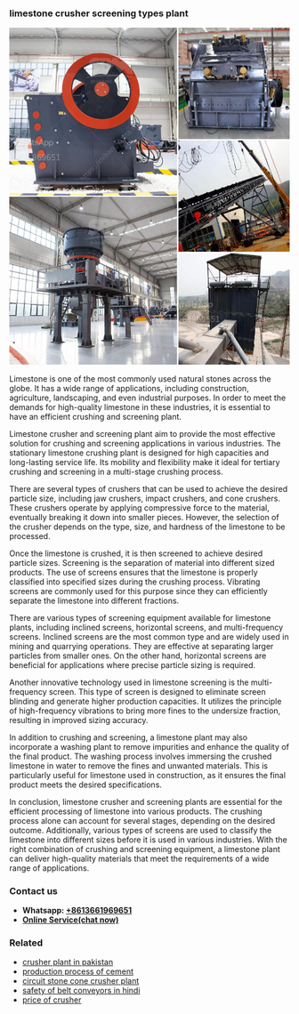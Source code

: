 <h3>limestone crusher screening types plant</h3><img src='1704856726.jpg' alt=''><p>Limestone is one of the most commonly used natural stones across the globe. It has a wide range of applications, including construction, agriculture, landscaping, and even industrial purposes. In order to meet the demands for high-quality limestone in these industries, it is essential to have an efficient crushing and screening plant.</p><p>Limestone crusher and screening plant aim to provide the most effective solution for crushing and screening applications in various industries. The stationary limestone crushing plant is designed for high capacities and long-lasting service life. Its mobility and flexibility make it ideal for tertiary crushing and screening in a multi-stage crushing process.</p><p>There are several types of crushers that can be used to achieve the desired particle size, including jaw crushers, impact crushers, and cone crushers. These crushers operate by applying compressive force to the material, eventually breaking it down into smaller pieces. However, the selection of the crusher depends on the type, size, and hardness of the limestone to be processed.</p><p>Once the limestone is crushed, it is then screened to achieve desired particle sizes. Screening is the separation of material into different sized products. The use of screens ensures that the limestone is properly classified into specified sizes during the crushing process. Vibrating screens are commonly used for this purpose since they can efficiently separate the limestone into different fractions.</p><p>There are various types of screening equipment available for limestone plants, including inclined screens, horizontal screens, and multi-frequency screens. Inclined screens are the most common type and are widely used in mining and quarrying operations. They are effective at separating larger particles from smaller ones. On the other hand, horizontal screens are beneficial for applications where precise particle sizing is required.</p><p>Another innovative technology used in limestone screening is the multi-frequency screen. This type of screen is designed to eliminate screen blinding and generate higher production capacities. It utilizes the principle of high-frequency vibrations to bring more fines to the undersize fraction, resulting in improved sizing accuracy.</p><p>In addition to crushing and screening, a limestone plant may also incorporate a washing plant to remove impurities and enhance the quality of the final product. The washing process involves immersing the crushed limestone in water to remove the fines and unwanted materials. This is particularly useful for limestone used in construction, as it ensures the final product meets the desired specifications.</p><p>In conclusion, limestone crusher and screening plants are essential for the efficient processing of limestone into various products. The crushing process alone can account for several stages, depending on the desired outcome. Additionally, various types of screens are used to classify the limestone into different sizes before it is used in various industries. With the right combination of crushing and screening equipment, a limestone plant can deliver high-quality materials that meet the requirements of a wide range of applications.</p><h3>Contact us</h3><ul><li><strong>Whatsapp:&nbsp;<a href="https://wa.me/8613661969651">+8613661969651</a></strong></li><li><a href="https://swt.shibang-china.com/?git&amp;zhl&amp;limestone crusher screening types plant"><strong>Online Service(chat now)</strong></a></li></ul><h3>Related</h3><ul><li><a href='crusher plant in pakistan.md'>crusher plant in pakistan</a></li><li><a href='production process of cement.md'>production process of cement</a></li><li><a href='circuit stone cone crusher plant.md'>circuit stone cone crusher plant</a></li><li><a href='safety of belt conveyors in hindi.md'>safety of belt conveyors in hindi</a></li><li><a href='price of crusher.md'>price of crusher</a></li></ul>